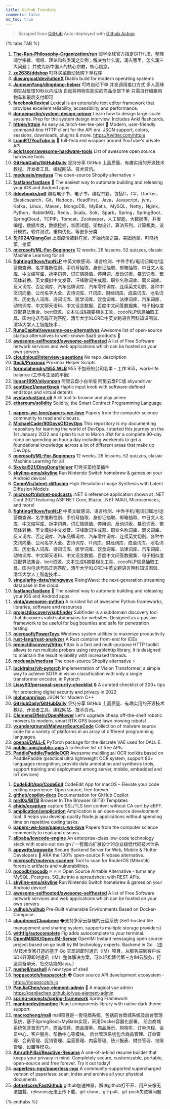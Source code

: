 ```yaml
---
title: Github Trending
comments: false
no_toc: true
---
```


> Scraped from [GitHub](https://github.com/trending)
Auto-deployed with [Github Action](https://docs.github.com/en/actions)

{% tabs TAB %}
<!-- tab Daily -->
1. [**The-Run-Philosophy-Organization/run**](https://github.com/The-Run-Philosophy-Organization/run)
润学全球官方指定GITHUB，整理润学宗旨、纲领、理论和各类润之实例；解决为什么润，润去哪里，怎么润三大问题； 并成为新中国人的核心宗教，核心信念。
2. [**zc2638/ddshop**](https://github.com/zc2638/ddshop)
叮咚买菜自动抢购下单程序
3. [**diasurgical/devilutionX**](https://github.com/diasurgical/devilutionX)
Diablo build for modern operating systems
4. [**JannsenYang/dingdong-helper**](https://github.com/JannsenYang/dingdong-helper)
叮咚自动下单 并发调用接口方式 多人高峰期实战反馈10秒以内成功 自动将购物车能买的商品全部下单 只需自行编辑购物车和最后支付即可
5. [**facebook/lexical**](https://github.com/facebook/lexical)
Lexical is an extensible text editor framework that provides excellent reliability, accessibility and performance.
6. [**donnemartin/system-design-primer**](https://github.com/donnemartin/system-design-primer)
Learn how to design large-scale systems. Prep for the system design interview. Includes Anki flashcards.
7. [**httpie/httpie**](https://github.com/httpie/httpie)
As easy as /aitch-tee-tee-pie/ 🥧 Modern, user-friendly command-line HTTP client for the API era. JSON support, colors, sessions, downloads, plugins & more. https://twitter.com/httpie
8. [**LuanRT/YouTube.js**](https://github.com/LuanRT/YouTube.js)
🎥 full-featured wrapper around YouTube's private API
9. [**aolofsson/awesome-hardware-tools**](https://github.com/aolofsson/awesome-hardware-tools)
List of awesome open source hardware tools
10. [**GitHubDaily/GitHubDaily**](https://github.com/GitHubDaily/GitHubDaily)
坚持分享 GitHub 上高质量、有趣实用的开源技术教程、开发者工具、编程网站、技术资讯。
11. [**medusajs/medusa**](https://github.com/medusajs/medusa)
The open-source Shopify alternative ⚡️
12. [**fastlane/fastlane**](https://github.com/fastlane/fastlane)
🚀 The easiest way to automate building and releasing your iOS and Android apps
13. [**itdevbooks/pdf**](https://github.com/itdevbooks/pdf)
编程电子书，电子书，编程书籍，包括C，C#，Docker，Elasticsearch，Git，Hadoop，HeadFirst，Java，Javascript，jvm，Kafka，Linux，Maven，MongoDB，MyBatis，MySQL，Netty，Nginx，Python，RabbitMQ，Redis，Scala，Solr，Spark，Spring，SpringBoot，SpringCloud，TCPIP，Tomcat，Zookeeper，人工智能，大数据类，并发编程，数据库类，数据挖掘，新面试题，架构设计，算法系列，计算机类，设计模式，软件测试，重构优化，等更多分类
14. [**Sjj1024/QiangCai**](https://github.com/Sjj1024/QiangCai)
上海疫情被封在家，开始抢菜之路，美团抢菜，叮咚抢菜，抢菜
15. [**microsoft/ML-For-Beginners**](https://github.com/microsoft/ML-For-Beginners)
12 weeks, 26 lessons, 52 quizzes, classic Machine Learning for all
16. [**fighting41love/funNLP**](https://github.com/fighting41love/funNLP)
中英文敏感词、语言检测、中外手机/电话归属地/运营商查询、名字推断性别、手机号抽取、身份证抽取、邮箱抽取、中日文人名库、中文缩写库、拆字词典、词汇情感值、停用词、反动词表、暴恐词表、繁简体转换、英文模拟中文发音、汪峰歌词生成器、职业名称词库、同义词库、反义词库、否定词库、汽车品牌词库、汽车零件词库、连续英文切割、各种中文词向量、公司名字大全、古诗词库、IT词库、财经词库、成语词库、地名词库、历史名人词库、诗词词库、医学词库、饮食词库、法律词库、汽车词库、动物词库、中文聊天语料、中文谣言数据、百度中文问答数据集、句子相似度匹配算法集合、bert资源、文本生成&摘要相关工具、cocoNLP信息抽取工具、国内电话号码正则匹配、清华大学XLORE:中英文跨语言百科知识图谱、清华大学人工智能技术…
17. [**RunaCapital/awesome-oss-alternatives**](https://github.com/RunaCapital/awesome-oss-alternatives)
Awesome list of open-source startup alternatives to well-known SaaS products 🚀
18. [**awesome-selfhosted/awesome-selfhosted**](https://github.com/awesome-selfhosted/awesome-selfhosted)
A list of Free Software network services and web applications which can be hosted on your own servers
19. [**cloudnloud/interview-questions**](https://github.com/cloudnloud/interview-questions)
No repo_description
20. [**tteck/Proxmox**](https://github.com/tteck/Proxmox)
Proxmox Helper Scripts
21. [**formulahendry/955.WLB**](https://github.com/formulahendry/955.WLB)
955 不加班的公司名单 - 工作 955，work–life balance (工作与生活的平衡)
22. [**liupan1890/aliyunpan**](https://github.com/liupan1890/aliyunpan)
阿里云盘小白羊版 阿里云盘PC版 aliyundriver
23. [**scottbez1/smartknob**](https://github.com/scottbez1/smartknob)
Haptic input knob with software-defined endstops and virtual detents
24. [**pystardust/ani-cli**](https://github.com/pystardust/ani-cli)
A cli tool to browse and play anime
25. [**ethereum/solidity**](https://github.com/ethereum/solidity)
Solidity, the Smart Contract Programming Language
<!-- endtab -->
<!-- tab Weekly -->
1. [**papers-we-love/papers-we-love**](https://github.com/papers-we-love/papers-we-love)
Papers from the computer science community to read and discuss.
2. [**MichaelCade/90DaysOfDevOps**](https://github.com/MichaelCade/90DaysOfDevOps)
This repository is my documenting repository for learning the world of DevOps. I started this journey on the 1st January 2022 and I plan to run to March 31st for a complete 90-day romp on spending an hour a day including weekends to get a foundational knowledge across a lot of different areas that make up DevOps.
3. [**microsoft/ML-For-Beginners**](https://github.com/microsoft/ML-For-Beginners)
12 weeks, 26 lessons, 52 quizzes, classic Machine Learning for all
4. [**Skykai521/DingDongHelper**](https://github.com/Skykai521/DingDongHelper)
叮咚买菜抢菜插件
5. [**skyline-emu/skyline**](https://github.com/skyline-emu/skyline)
Run Nintendo Switch homebrew & games on your Android device!
6. [**CompVis/latent-diffusion**](https://github.com/CompVis/latent-diffusion)
High-Resolution Image Synthesis with Latent Diffusion Models
7. [**microsoft/dotnet-podcasts**](https://github.com/microsoft/dotnet-podcasts)
.NET 6 reference application shown at .NET Conf 2021 featuring ASP.NET Core, Blazor, .NET MAUI, Microservices, and more!
8. [**fighting41love/funNLP**](https://github.com/fighting41love/funNLP)
中英文敏感词、语言检测、中外手机/电话归属地/运营商查询、名字推断性别、手机号抽取、身份证抽取、邮箱抽取、中日文人名库、中文缩写库、拆字词典、词汇情感值、停用词、反动词表、暴恐词表、繁简体转换、英文模拟中文发音、汪峰歌词生成器、职业名称词库、同义词库、反义词库、否定词库、汽车品牌词库、汽车零件词库、连续英文切割、各种中文词向量、公司名字大全、古诗词库、IT词库、财经词库、成语词库、地名词库、历史名人词库、诗词词库、医学词库、饮食词库、法律词库、汽车词库、动物词库、中文聊天语料、中文谣言数据、百度中文问答数据集、句子相似度匹配算法集合、bert资源、文本生成&摘要相关工具、cocoNLP信息抽取工具、国内电话号码正则匹配、清华大学XLORE:中英文跨语言百科知识图谱、清华大学人工智能技术…
9. [**singularity-data/risingwave**](https://github.com/singularity-data/risingwave)
RisingWave: the next-generation streaming database in the cloud.
10. [**fastlane/fastlane**](https://github.com/fastlane/fastlane)
🚀 The easiest way to automate building and releasing your iOS and Android apps
11. [**vinta/awesome-python**](https://github.com/vinta/awesome-python)
A curated list of awesome Python frameworks, libraries, software and resources
12. [**projectdiscovery/subfinder**](https://github.com/projectdiscovery/subfinder)
Subfinder is a subdomain discovery tool that discovers valid subdomains for websites. Designed as a passive framework to be useful for bug bounties and safe for penetration testing.
13. [**microsoft/PowerToys**](https://github.com/microsoft/PowerToys)
Windows system utilities to maximize productivity
14. [**rust-lang/rust-analyzer**](https://github.com/rust-lang/rust-analyzer)
A Rust compiler front-end for IDEs
15. [**projectdiscovery/httpx**](https://github.com/projectdiscovery/httpx)
httpx is a fast and multi-purpose HTTP toolkit allows to run multiple probers using retryablehttp library, it is designed to maintain the result reliability with increased threads.
16. [**medusajs/medusa**](https://github.com/medusajs/medusa)
The open-source Shopify alternative ⚡️
17. [**lucidrains/vit-pytorch**](https://github.com/lucidrains/vit-pytorch)
Implementation of Vision Transformer, a simple way to achieve SOTA in vision classification with only a single transformer encoder, in Pytorch
18. [**Lissy93/personal-security-checklist**](https://github.com/Lissy93/personal-security-checklist)
🔒 A curated checklist of 300+ tips for protecting digital security and privacy in 2022
19. [**nlohmann/json**](https://github.com/nlohmann/json)
JSON for Modern C++
20. [**GitHubDaily/GitHubDaily**](https://github.com/GitHubDaily/GitHubDaily)
坚持分享 GitHub 上高质量、有趣实用的开源技术教程、开发者工具、编程网站、技术资讯。
21. [**ClemensElflein/OpenMower**](https://github.com/ClemensElflein/OpenMower)
Let's upgrade cheap off-the-shelf robotic mowers to modern, smart RTK GPS based lawn mowing robots!
22. [**vxunderground/MalwareSourceCode**](https://github.com/vxunderground/MalwareSourceCode)
Collection of malware source code for a variety of platforms in an array of different programming languages.
23. [**openai/DALL-E**](https://github.com/openai/DALL-E)
PyTorch package for the discrete VAE used for DALL·E.
24. [**public-apis/public-apis**](https://github.com/public-apis/public-apis)
A collective list of free APIs
25. [**PaddlePaddle/PaddleOCR**](https://github.com/PaddlePaddle/PaddleOCR)
Awesome multilingual OCR toolkits based on PaddlePaddle (practical ultra lightweight OCR system, support 80+ languages recognition, provide data annotation and synthesis tools, support training and deployment among server, mobile, embedded and IoT devices)
<!-- endtab -->
<!-- tab Monthly -->
1. [**CodeEditApp/CodeEdit**](https://github.com/CodeEditApp/CodeEdit)
CodeEdit App for macOS – Elevate your code editing experience. Open source, free forever.
2. [**github/copilot-docs**](https://github.com/github/copilot-docs)
Documentation for GitHub Copilot
3. [**mrd0x/BITB**](https://github.com/mrd0x/BITB)
Browser In The Browser (BITB) Templates
4. [**ehids/ecapture**](https://github.com/ehids/ecapture)
capture SSL/TLS text content without CA cert by eBPF.
5. [**amplication/amplication**](https://github.com/amplication/amplication)
Amplication is an open‑source development tool. It helps you develop quality Node.js applications without spending time on repetitive coding tasks.
6. [**papers-we-love/papers-we-love**](https://github.com/papers-we-love/papers-we-love)
Papers from the computer science community to read and discuss.
7. [**alibaba/lowcode-engine**](https://github.com/alibaba/lowcode-engine)
An enterprise-class low-code technology stack with scale-out design / 一套面向扩展设计的企业级低代码技术体系
8. [**appwrite/appwrite**](https://github.com/appwrite/appwrite)
Secure Backend Server for Web, Mobile & Flutter Developers 🚀 AKA the 100% open-source Firebase alternative.
9. [**microsoft/routeros-scanner**](https://github.com/microsoft/routeros-scanner)
Tool to scan for RouterOS (Mikrotik) forensic artifacts and vulnerabilities.
10. [**nocodb/nocodb**](https://github.com/nocodb/nocodb)
🔥 🔥 🔥 Open Source Airtable Alternative - turns any MySQL, Postgres, SQLite into a spreadsheet with REST APIs.
11. [**skyline-emu/skyline**](https://github.com/skyline-emu/skyline)
Run Nintendo Switch homebrew & games on your Android device!
12. [**awesome-selfhosted/awesome-selfhosted**](https://github.com/awesome-selfhosted/awesome-selfhosted)
A list of Free Software network services and web applications which can be hosted on your own servers
13. [**vulhub/vulhub**](https://github.com/vulhub/vulhub)
Pre-Built Vulnerable Environments Based on Docker-Compose
14. [**cloudreve/Cloudreve**](https://github.com/cloudreve/Cloudreve)
🌩支持多家云存储的云盘系统 (Self-hosted file management and sharing system, supports multiple storage providers)
15. [**withfig/autocomplete**](https://github.com/withfig/autocomplete)
Fig adds autocomplete to your terminal.
16. [**OpenIMSDK/Open-IM-Server**](https://github.com/OpenIMSDK/Open-IM-Server)
OpenIM: Instant messaging open source project based on go built by IM technology experts. Backend in Go.（由IM技术专家打造的基于 Go 实现的即时通讯（IM）项目，从服务端到客户端SDK开源即时通讯（IM）整体解决方案，可以轻松替代第三方IM云服务，打造具备聊天、社交功能的app。）
17. [**nushell/nushell**](https://github.com/nushell/nushell)
A new type of shell
18. [**hoppscotch/hoppscotch**](https://github.com/hoppscotch/hoppscotch)
👽 Open source API development ecosystem - https://hoppscotch.io
19. [**PanJiaChen/vue-element-admin**](https://github.com/PanJiaChen/vue-element-admin)
🎉 A magical vue admin https://panjiachen.github.io/vue-element-admin
20. [**spring-projects/spring-framework**](https://github.com/spring-projects/spring-framework)
Spring Framework
21. [**mantinedev/mantine**](https://github.com/mantinedev/mantine)
React components library with native dark theme support
22. [**macrozheng/mall**](https://github.com/macrozheng/mall)
mall项目是一套电商系统，包括前台商城系统及后台管理系统，基于SpringBoot+MyBatis实现，采用Docker容器化部署。 前台商城系统包含首页门户、商品推荐、商品搜索、商品展示、购物车、订单流程、会员中心、客户服务、帮助中心等模块。 后台管理系统包含商品管理、订单管理、会员管理、促销管理、运营管理、内容管理、统计报表、财务管理、权限管理、设置等模块。
23. [**AmruthPillai/Reactive-Resume**](https://github.com/AmruthPillai/Reactive-Resume)
A one-of-a-kind resume builder that keeps your privacy in mind. Completely secure, customizable, portable, open-source and free forever. Try it out today!
24. [**paperless-ngx/paperless-ngx**](https://github.com/paperless-ngx/paperless-ngx)
A community-supported supercharged version of paperless: scan, index and archive all your physical documents
25. [**dotnetcore/FastGithub**](https://github.com/dotnetcore/FastGithub)
github加速神器，解决github打不开、用户头像无法加载、releases无法上传下载、git-clone、git-pull、git-push失败等问题
<!-- endtab -->
{% endtabs %}
